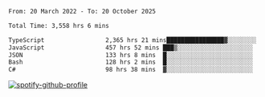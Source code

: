 <!--START_SECTION:waka-->

```txt
From: 20 March 2022 - To: 20 October 2025

Total Time: 3,558 hrs 6 mins

TypeScript                 2,365 hrs 21 mins████████████████▓░░░░░░░░   66.48 %
JavaScript                 457 hrs 52 mins ███▒░░░░░░░░░░░░░░░░░░░░░   12.87 %
JSON                       133 hrs 8 mins  █░░░░░░░░░░░░░░░░░░░░░░░░   03.74 %
Bash                       128 hrs 2 mins  █░░░░░░░░░░░░░░░░░░░░░░░░   03.60 %
C#                         98 hrs 38 mins  ▓░░░░░░░░░░░░░░░░░░░░░░░░   02.77 %
```

<!--END_SECTION:waka-->
[![spotify-github-profile](https://spotify-github-profile.vercel.app/api/view?uid=c00zprrvy9xiloa9qnco3hmng&cover_image=true&theme=novatorem&show_offline=false&background_color=121212&bar_color=53b14f&bar_color_cover=false)](https://spotify-github-profile.vercel.app/api/view?uid=c00zprrvy9xiloa9qnco3hmng&redirect=true)




